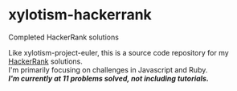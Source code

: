 # xylotism-hackerrank
Completed HackerRank solutions

Like xylotism-project-euler, this is a source code repository for my [HackerRank](https://www.hackerrank.com) solutions.  
I'm primarily focusing on challenges in Javascript and Ruby.  
***I'm currently at 11 problems solved, not including tutorials.***